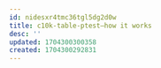 ```yaml
---
id: nidesxr4tmc36tgl5dg2d0w
title: c10k-table-ptest—how it works
desc: ''
updated: 1704300300358
created: 1704300292831
---
```

